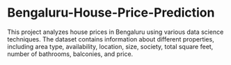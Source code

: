 # Bengaluru-House-Price-Prediction
This project analyzes house prices in Bengaluru using various data science techniques. The dataset contains information about different properties, including area type, availability, location, size, society, total square feet, number of bathrooms, balconies, and price.

